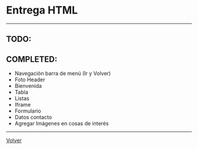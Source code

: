 # Entrega HTML

---
## TODO:


## COMPLETED:
- Navegación barra de menú (Ir y Volver)
- Foto Header
- Bienvenida
- Tabla
- Listas
- Iframe
- Formulario
- Datos contacto
- Agregar Imágenes en cosas de interés

---
[Volver](https://github.com/MartinGalvanCastro/ProgramacionTecWe)